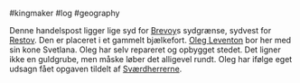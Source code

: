 #kingmaker #log #geography

Denne handelspost ligger lige syd for [Brevoy](Brevoy.md)s sydgrænse, sydvest for [Restov](Restov.md). Den er placeret i et gammelt bjælkefort. [Oleg Leventon](Oleg%20Leventon.md) bor her med sin kone Svetlana. Oleg har selv repareret og opbygget stedet. Det ligner ikke en guldgrube, men måske løber det alligevel rundt. Oleg har ifølge eget udsagn fået opgaven tildelt af [Sværdherrerne](Sværdherrerne.md).

